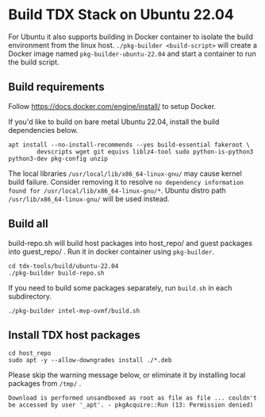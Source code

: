 
# Build TDX Stack on Ubuntu 22.04

For Ubuntu it also supports building in Docker container to isolate the build environment from the linux host.
`./pkg-builder <build-script>` will create a Docker image named `pkg-builder-ubuntu-22.04` and start a container to run the build script.

## Build requirements

Follow https://docs.docker.com/engine/install/ to setup Docker.

If you'd like to build on bare metal Ubuntu 22.04, install the build dependencies below.

```
apt install --no-install-recommends --yes build-essential fakeroot \
        devscripts wget git equivs liblz4-tool sudo python-is-python3 python3-dev pkg-config unzip
```
The local libraries `/usr/local/lib/x86_64-linux-gnu/` may cause kernel build failure.
Consider removing it to resolve `no dependency information found for /usr/local/lib/x86_64-linux-gnu/*`. Ubuntu distro path `/usr/lib/x86_64-linux-gnu/` will be used instead.

## Build all

build-repo.sh will build host packages into host_repo/ and guest packages into guest_repo/ .
Run it in docker container using `pkg-builder`.

```
cd tdx-tools/build/ubuntu-22.04
./pkg-builder build-repo.sh
```

If you need to build some packages separately, run `build.sh` in each subdirectory.

```
./pkg-builder intel-mvp-ovmf/build.sh
```

## Install TDX host packages

```
cd host_repo
sudo apt -y --allow-downgrades install ./*.deb
```

Please skip the warning message below, or eliminate it by installing local packages from `/tmp/` .

`Download is performed unsandboxed as root as file as file ... couldn't be accessed by user '_apt'. - pkgAcquire::Run (13: Permission denied)`

